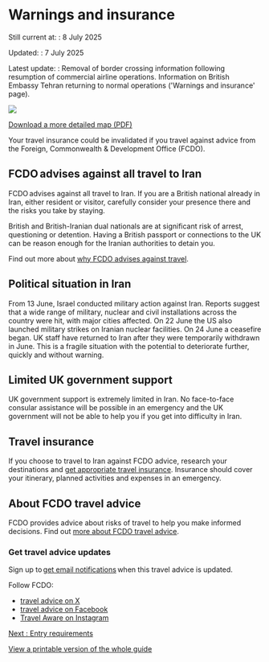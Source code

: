 # Warnings and insurance

Still current at:
:   8 July 2025

Updated:
:   7 July 2025

Latest update:
:   Removal of border crossing information following resumption of commercial airline operations. Information on British Embassy Tehran returning to normal operations ('Warnings and insurance' page).

![](https://assets.publishing.service.gov.uk/media/627e359b8fa8f53f99901991/FCDO__TA__021_-_Iran_Travel_Advice_Ed5__WEB_.jpg)


[Download a more detailed map (PDF)](https://assets.publishing.service.gov.uk/media/627e359be90e0721b27ff8c2/FCDO__TA__021_-_Iran_Travel_Advice_Ed5.pdf)

Your travel insurance could be invalidated if you travel against advice from the Foreign, Commonwealth & Development Office (FCDO).

## FCDO advises against all travel to Iran

FCDO advises against all travel to Iran. If you are a British national already in Iran, either resident or visitor, carefully consider your presence there and the risks you take by staying.

British and British-Iranian dual nationals are at significant risk of arrest, questioning or detention. Having a British passport or connections to the UK can be reason enough for the Iranian authorities to detain you.

Find out more about [why FCDO advises against travel](https://www.gov.uk/foreign-travel-advice/iran/safety-and-security).

## Political situation in Iran

From 13 June, Israel conducted military action against Iran. Reports suggest that a wide range of military, nuclear and civil installations across the country were hit, with major cities affected. On 22 June the US also launched military strikes on Iranian nuclear facilities. On 24 June a ceasefire began. UK staff have returned to Iran after they were temporarily withdrawn in June. This is a fragile situation with the potential to deteriorate further, quickly and without warning.

## Limited UK government support

UK government support is extremely limited in Iran. No face-to-face consular assistance will be possible in an emergency and the UK government will not be able to help you if you get into difficulty in Iran.

## Travel insurance

If you choose to travel to Iran against FCDO advice, research your destinations and [get appropriate travel insurance](https://www.gov.uk/guidance/foreign-travel-insurance). Insurance should cover your itinerary, planned activities and expenses in an emergency.

## About FCDO travel advice

FCDO provides advice about risks of travel to help you make informed decisions. Find out [more about FCDO travel advice](https://www.gov.uk/guidance/about-foreign-commonwealth-development-office-travel-advice).

### Get travel advice updates

Sign up to [get email notifications](https://www.gov.uk/foreign-travel-advice/iran/email-signup) when this travel advice is updated.

Follow FCDO:

* [travel advice on X](https://x.com/fcdotravelgovuk)
* [travel advice on Facebook](https://www.facebook.com/FCDOTravel/)
* [Travel Aware on Instagram](https://www.instagram.com/accounts/login/?next=https%3A%2F%2Fwww.instagram.com%2Ftravelaware%2F&is_from_rle)

[Next
:
Entry requirements](/foreign-travel-advice/iran/entry-requirements)

[View a printable version of the whole guide](/foreign-travel-advice/iran/print)